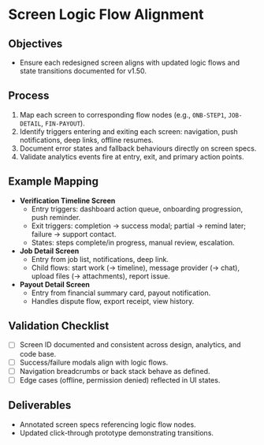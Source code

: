 # Screen Logic Flow Alignment

## Objectives
- Ensure each redesigned screen aligns with updated logic flows and state transitions documented for v1.50.

## Process
1. Map each screen to corresponding flow nodes (e.g., `ONB-STEP1`, `JOB-DETAIL`, `FIN-PAYOUT`).
2. Identify triggers entering and exiting each screen: navigation, push notifications, deep links, offline resumes.
3. Document error states and fallback behaviours directly on screen specs.
4. Validate analytics events fire at entry, exit, and primary action points.

## Example Mapping
- **Verification Timeline Screen**
  - Entry triggers: dashboard action queue, onboarding progression, push reminder.
  - Exit triggers: completion → success modal; partial → remind later; failure → support contact.
  - States: steps complete/in progress, manual review, escalation.
- **Job Detail Screen**
  - Entry from job list, notifications, deep link.
  - Child flows: start work (→ timeline), message provider (→ chat), upload files (→ attachments), report issue.
- **Payout Detail Screen**
  - Entry from financial summary card, payout notification.
  - Handles dispute flow, export receipt, view history.

## Validation Checklist
- [ ] Screen ID documented and consistent across design, analytics, and code base.
- [ ] Success/failure modals align with logic flows.
- [ ] Navigation breadcrumbs or back stack behave as defined.
- [ ] Edge cases (offline, permission denied) reflected in UI states.

## Deliverables
- Annotated screen specs referencing logic flow nodes.
- Updated click-through prototype demonstrating transitions.
